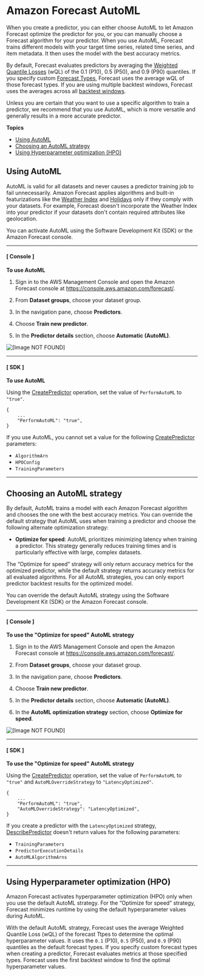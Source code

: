 # Amazon Forecast AutoML<a name="automl"></a>

When you create a predictor, you can either choose AutoML to let Amazon Forecast optimize the predictor for you, or you can manually choose a Forecast algorithm for your predictor\. When you use AutoML, Forecast trains different models with your target time series, related time series, and item metadata\. It then uses the model with the best accuracy metrics\. 

By default, Forecast evaluates predictors by averaging the [Weighted Quantile Losses](metrics.md#metrics-wQL) \(wQL\) of the 0\.1 \(P10\), 0\.5 \(P50\), and 0\.9 \(P90\) quantiles\. If you specify custom [Forecast Types](metrics.md#forecast-types), Forecast uses the average wQL of those forecast types\. If you are using multiple backtest windows, Forecast uses the averages across all [backtest windows](metrics.md#backtesting)\.

Unless you are certain that you want to use a specific algorithm to train a predictor, we recommend that you use AutoML, which is more versatile and generally results in a more accurate predictor\.

**Topics**
+ [Using AutoML](#using-automl)
+ [Choosing an AutoML strategy](#automl-strategies)
+ [Using Hyperparameter optimization \(HPO\)](#AutoML-HPO)

## Using AutoML<a name="using-automl"></a>

AutoML is valid for all datasets and never causes a predictor training job to fail unnecessarily\. Amazon Forecast applies algorithms and built\-in featurizations like the [Weather Index](weather.md) and [Holidays](holidays.md) only if they comply with your datasets\. For example, Forecast doesn't incorporate the Weather Index into your predictor if your datasets don't contain required attributes like geolocation\.

You can activate AutoML using the Software Development Kit \(SDK\) or the Amazon Forecast console\.

------
#### [ Console ]

**To use AutoML**

1. Sign in to the AWS Management Console and open the Amazon Forecast console at [https://console\.aws\.amazon\.com/forecast/](https://console.aws.amazon.com/forecast/)\.

1. From **Dataset groups**, choose your dataset group\.

1. In the navigation pane, choose **Predictors**\.

1. Choose **Train new predictor**\.

1. In the **Predictor details** section, choose **Automatic \(AutoML\)**\.

![\[Image NOT FOUND\]](http://docs.aws.amazon.com/forecast/latest/dg/images/automl-console.PNG)

------
#### [ SDK ]

**To use AutoML**

Using the [CreatePredictor](API_CreatePredictor.md) operation, set the value of `PerformAutoML` to `"true"`\.

```
{
    ...
    "PerformAutoML": "true",
}
```

If you use AutoML, you cannot set a value for the following [CreatePredictor](API_CreatePredictor.md) parameters: 
+ `AlgorithmArn`
+ `HPOConfig`
+ `TrainingParameters`

------

## Choosing an AutoML strategy<a name="automl-strategies"></a>

 By default, AutoML trains a model with each Amazon Forecast algorithm and chooses the one with the best accuracy metrics\. You can override the default strategy that AutoML uses when training a predictor and choose the following alternate optimization strategy:
+ **Optimize for speed**: AutoML prioritizes minimizing latency when training a predictor\. This strategy generally reduces training times and is particularly effective with large, complex datasets\.

The “Optimize for speed” strategy will only return accuracy metrics for the optimized predictor, while the default strategy returns accuracy metrics for all evaluated algorithms\. For all AutoML strategies, you can only export predictor backtest results for the optimized model\.

You can override the default AutoML strategy using the Software Development Kit \(SDK\) or the Amazon Forecast console\.

------
#### [ Console ]

**To use the "Optimize for speed" AutoML strategy**

1. Sign in to the AWS Management Console and open the Amazon Forecast console at [https://console\.aws\.amazon\.com/forecast/](https://console.aws.amazon.com/forecast/)\.

1. From **Dataset groups**, choose your dataset group\.

1. In the navigation pane, choose **Predictors**\.

1. Choose **Train new predictor**\.

1. In the **Predictor details** section, choose **Automatic \(AutoML\)**\.

1. In the **AutoML optimization strategy** section, choose **Optimize for speed**\.

![\[Image NOT FOUND\]](http://docs.aws.amazon.com/forecast/latest/dg/images/automl-latency-console.PNG)

------
#### [ SDK ]

**To use the "Optimize for speed" AutoML strategy**

Using the [CreatePredictor](API_CreatePredictor.md) operation, set the value of `PerformAutoML` to `"true"` and `AutoMLOverrideStrategy` to `"LatencyOptimized"`\.

```
{
    ...
    "PerformAutoML": "true",
    "AutoMLOverrideStrategy": "LatencyOptimized",
}
```

If you create a predictor with the `LatencyOptimized` strategy, [DescribePredictor](API_DescribePredictor.md) doesn't return values for the following parameters: 
+ `TrainingParameters`
+ `PredictorExecutionDetails`
+ `AutoMLAlgorithmArns`

------

## Using Hyperparameter optimization \(HPO\)<a name="AutoML-HPO"></a>

Amazon Forecast activates hyperparameter optimization \(HPO\) only when you use the default AutoML strategy\. For the “Optimize for speed” strategy, Forecast minimizes runtime by using the default hyperparameter values during AutoML\.

With the default AutoML strategy, Forecast uses the average Weighted Quantile Loss \(wQL\) of the forecast Ttpes to determine the optimal hyperparameter values\. It uses the `0.1` \(P10\), `0.5` \(P50\), and `0.9` \(P90\) quantiles as the default forecast types\. If you specify custom forecast types when creating a predictor, Forecast evaluates metrics at those specified types\. Forecast uses the first backtest window to find the optimal hyperparameter values\.